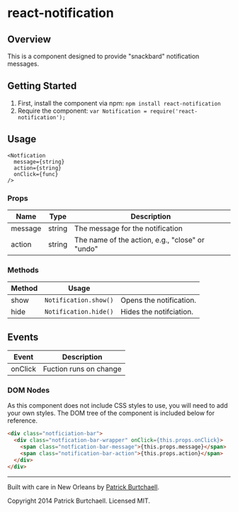 # react-notification

## Overview

This is a component designed to provide "snackbard" notification messages.

## Getting Started

1. First, install the component via npm: `npm install react-notification`
2. Require the component: `var Notification = require('react-notification');`

## Usage

```
<Notfication
  message={string}
  action={string}
  onClick={func}
/>
```

### Props

| Name      | Type     | Description                                     |
|---------  |--------  |-----------------------------------------------  |
| message   | string   | The message for the notification                |
| action    | string   | The name of the action, e.g., "close" or "undo" |

### Methods

| Method   | Usage                  |                          |
|--------  |----------------------  |------------------------  |
| show     | `Notification.show()`  | Opens the notification.  |
| hide     | `Notification.hide()`  | Hides the notifciation.  |

## Events

| Event     | Description                               |
|---------  |-----------------------------------------  |
| onClick   | Fuction runs on change                    |

### DOM Nodes

As this component does not include CSS styles to use, you will need to add your own styles. The DOM tree of the component is included below for reference.

```html
<div class="notficiation-bar">
  <div class="notfication-bar-wrapper" onClick={this.props.onClick}>
    <span class="notfication-bar-message">{this.props.message}</span>
    <span class="notification-bar-action">{this.props.action}</span>
  </div>
</div>
```

---
Built with care in New Orleans by [Patrick Burtchaell](http://twitter.com/pburtchaell).

Copyright 2014 Patrick Burtchaell. Licensed MIT.
